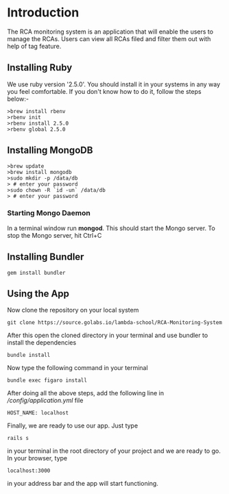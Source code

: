 # Introduction
The RCA monitoring system is an application that will enable the users to manage the RCAs. Users can view all RCAs filed and filter them out with help of tag feature.
## Installing Ruby
We use ruby version '2.5.0'. You should install it in your systems in
any way you feel comfortable. If you don't know how to do it, follow the
steps below:-
```console
>brew install rbenv
>rbenv init
>rbenv install 2.5.0
>rbenv global 2.5.0
```
## Installing MongoDB
```console
>brew update
>brew install mongodb
>sudo mkdir -p /data/db
> # enter your password
>sudo chown -R `id -un` /data/db
> # enter your password
```
### Starting Mongo Daemon
In a terminal window run **mongod**. This should start the Mongo server.
To stop the Mongo server, hit Ctrl+C
## Installing Bundler
```
gem install bundler
```
## Using the App
Now clone the repository on your local system
```
git clone https://source.golabs.io/lambda-school/RCA-Monitoring-System
```
After this open the cloned directory in your terminal and use bundler to
install the dependencies
```
bundle install
```
Now type the following command in your terminal
```
bundle exec figaro install
```
After doing all the above steps, add the following line in
*/config/application.yml* file
```
HOST_NAME: localhost
```
Finally, we are ready to use our app. Just type
```
rails s
```
in your terminal in the root directory of your project and we are ready
to go. In your browser, type
```
localhost:3000
```
in your address bar and the app will start functioning.
